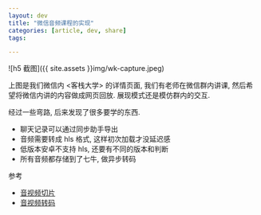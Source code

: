 ```yaml
---
layout: dev
title: "微信音频课程的实现"
categories: [article, dev, share]
tags: 

---
```


![h5 截图]({{ site.assets }}img/wk-capture.jpeg)

上图是我们微信内 <客栈大学> 的详情页面, 我们有老师在微信群内讲课, 然后希望将微信内讲的内容做成网页回放. 展现模式还是模仿群内的交互.

经过一些弯路, 后来发现了很多要学的东西.

- 聊天记录可以通过同步助手导出
- 音频需要转成 hls 格式, 这样初次加载才没延迟感
- 低版本安卓不支持 hls, 还要有不同的版本和判断
- 所有音频都存储到了七牛, 做异步转码

参考

- [音视频切片](https://developer.qiniu.com/dora/manual/1485/audio-and-video-slice)
- [音视频转码](https://developer.qiniu.com/dora/manual/1248/audio-and-video-transcoding-avthumb)






